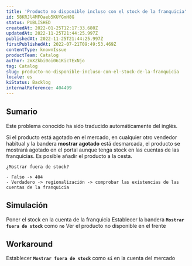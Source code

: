 ```yaml
---
title: 'Producto no disponible incluso con el stock de la franquicia'
id: 58KRJl4MFOaeb5KUYGmH8G
status: PUBLISHED
createdAt: 2022-01-25T12:17:33.680Z
updatedAt: 2022-11-25T21:44:25.997Z
publishedAt: 2022-11-25T21:44:25.997Z
firstPublishedAt: 2022-07-21T09:49:53.469Z
contentType: knownIssue
productTeam: Catalog
author: 2mXZkbi0oi061KicTExNjo
tag: Catalog
slug: producto-no-disponible-incluso-con-el-stock-de-la-franquicia
locale: es
kiStatus: Backlog
internalReference: 404499
---
```


## Sumario

<div class="alert alert-info">
  <p>Este problema conocido ha sido traducido automáticamente del inglés.</p>
</div>


Si el producto está agotado en el mercado, en cualquier otro vendedor habitual y la bandera **mostrar agotado** está desmarcada, el producto se mostrará agotado en el portal aunque tenga stock en las cuentas de las franquicias. Es posible añadir el producto a la cesta.

    ¿Mostrar fuera de stock?

    - Falso -> 404
    - Verdadero -> regionalización -> comprobar las existencias de las cuentas de la franquicia


## Simulación


Poner el stock en la cuenta de la franquicia
Establecer la bandera **`Mostrar fuera de stock`** como **`no`**
Ver el producto no disponible en el frente



## Workaround


Establecer **`Mostrar fuera de stock`** como **`sí`** en la cuenta del mercado

